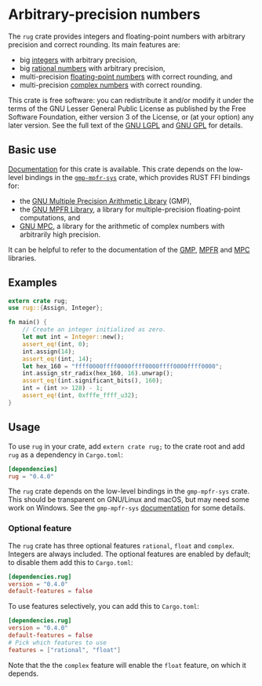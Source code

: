 # Arbitrary-precision numbers

The `rug` crate provides integers and floating-point numbers with
arbitrary precision and correct rounding. Its main features are:

* big [integers][rug int] with arbitrary precision,
* big [rational numbers][rug rat] with arbitrary precision,
* multi-precision [floating-point numbers][rug flo] with correct
  rounding, and
* multi-precision [complex numbers][rug com] with correct rounding.

This crate is free software: you can redistribute it and/or modify it
under the terms of the GNU Lesser General Public License as published
by the Free Software Foundation, either version 3 of the License, or
(at your option) any later version. See the full text of the
[GNU LGPL][lgpl] and [GNU GPL][gpl] for details.

## Basic use

[Documentation][rug] for this crate is available. This crate depends
on the low-level bindings in the [`gmp-mpfr-sys`][sys] crate, which
provides RUST FFI bindings for:

* the [GNU Multiple Precision Arithmetic Library][gmp home] (GMP),
* the [GNU MPFR Library][mpfr home], a library for multiple-precision
  floating-point computations, and
* [GNU MPC][mpc home], a library for the arithmetic of complex numbers
  with arbitrarily high precision.

It can be helpful to refer to the documentation of the [GMP][gmp],
[MPFR][mpfr] and [MPC][mpc] libraries.

## Examples

```rust
extern crate rug;
use rug::{Assign, Integer};

fn main() {
    // Create an integer initialized as zero.
    let mut int = Integer::new();
    assert_eq!(int, 0);
    int.assign(14);
    assert_eq!(int, 14);
    let hex_160 = "ffff0000ffff0000ffff0000ffff0000ffff0000";
    int.assign_str_radix(hex_160, 16).unwrap();
    assert_eq!(int.significant_bits(), 160);
    int = (int >> 128) - 1;
    assert_eq!(int, 0xfffe_ffff_u32);
}
```

## Usage

To use `rug` in your crate, add `extern crate rug;` to the crate root
and add `rug` as a dependency in `Cargo.toml`:

```toml
[dependencies]
rug = "0.4.0"
```

The `rug` crate depends on the low-level bindings in the
`gmp-mpfr-sys` crate. This should be transparent on GNU/Linux and
macOS, but may need some work on Windows. See the `gmp-mpfr-sys`
[documentation][sys] for some details.

### Optional feature

The `rug` crate has three optional features `rational`, `float` and
`complex`. Integers are always included. The optional features are
enabled by default; to disable them add this to `Cargo.toml`:

```toml
[dependencies.rug]
version = "0.4.0"
default-features = false
```

To use features selectively, you can add this to `Cargo.toml`:

```toml
[dependencies.rug]
version = "0.4.0"
default-features = false
# Pick which features to use
features = ["rational", "float"]
```

Note that the the `complex` feature will enable the `float` feature,
on which it depends.

[gmp home]:  https://gmplib.org/
[gmp]:       https://tspiteri.gitlab.io/gmp-mpfr-sys/gmp/index.html
[gpl]:       https://www.gnu.org/licenses/gpl-3.0.html
[lgpl]:      https://www.gnu.org/licenses/lgpl-3.0.en.html
[mpc home]:  http://www.multiprecision.org/
[mpc]:       https://tspiteri.gitlab.io/gmp-mpfr-sys/mpc/index.html
[mpfr home]: http://www.mpfr.org/
[mpfr]:      https://tspiteri.gitlab.io/gmp-mpfr-sys/mpfr/index.html
[rug com]:   https://docs.rs/rug/*/rug/struct.Complex.html
[rug flo]:   https://docs.rs/rug/*/rug/struct.Float.html
[rug int]:   https://docs.rs/rug/*/rug/struct.Integer.html
[rug rat]:   https://docs.rs/rug/*/rug/struct.Rational.html
[rug]:       https://docs.rs/rug/
[sys]:       https://tspiteri.gitlab.io/gmp-mpfr-sys/gmp_mpfr_sys/index.html
